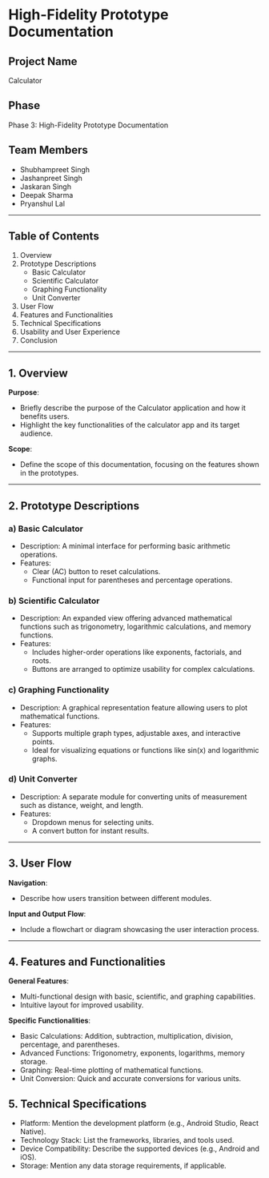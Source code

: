 # High-Fidelity Prototype Documentation
 
## Project Name
Calculator
 
## Phase
Phase 3: High-Fidelity Prototype Documentation
 
## Team Members
- Shubhampreet Singh
- Jashanpreet Singh
- Jaskaran Singh
- Deepak Sharma
- Pryanshul Lal
 
---
 
## Table of Contents
1. Overview
2. Prototype Descriptions
   - Basic Calculator
   - Scientific Calculator
   - Graphing Functionality
   - Unit Converter
3. User Flow
4. Features and Functionalities
5. Technical Specifications
6. Usability and User Experience
7. Conclusion
 
---
 
## 1. Overview
 
**Purpose**:
- Briefly describe the purpose of the Calculator application and how it benefits users.
- Highlight the key functionalities of the calculator app and its target audience.
 
**Scope**:
- Define the scope of this documentation, focusing on the features shown in the prototypes.
 
---
 
## 2. Prototype Descriptions
 
### a) Basic Calculator
- Description: A minimal interface for performing basic arithmetic operations.
- Features:
  - Clear (AC) button to reset calculations.
  - Functional input for parentheses and percentage operations.
 
### b) Scientific Calculator
- Description: An expanded view offering advanced mathematical functions such as trigonometry, logarithmic calculations, and memory functions.
- Features:
  - Includes higher-order operations like exponents, factorials, and roots.
  - Buttons are arranged to optimize usability for complex calculations.
 
### c) Graphing Functionality
- Description: A graphical representation feature allowing users to plot mathematical functions.
- Features:
  - Supports multiple graph types, adjustable axes, and interactive points.
  - Ideal for visualizing equations or functions like sin(x) and logarithmic graphs.
 
### d) Unit Converter
- Description: A separate module for converting units of measurement such as distance, weight, and length.
- Features:
  - Dropdown menus for selecting units.
  - A convert button for instant results.
 
---
 
## 3. User Flow
**Navigation**:
- Describe how users transition between different modules.
 
**Input and Output Flow**:
- Include a flowchart or diagram showcasing the user interaction process.
 
---
 
## 4. Features and Functionalities
 
**General Features**:
- Multi-functional design with basic, scientific, and graphing capabilities.
- Intuitive layout for improved usability.
 
**Specific Functionalities**:
- Basic Calculations: Addition, subtraction, multiplication, division, percentage, and parentheses.
- Advanced Functions: Trigonometry, exponents, logarithms, memory storage.
- Graphing: Real-time plotting of mathematical functions.
- Unit Conversion: Quick and accurate conversions for various units.
 
 
## 5. Technical Specifications
- Platform: Mention the development platform (e.g., Android Studio, React Native).
- Technology Stack: List the frameworks, libraries, and tools used.
- Device Compatibility: Describe the supported devices (e.g., Android and iOS).
- Storage: Mention any data storage requirements, if applicable.
 
